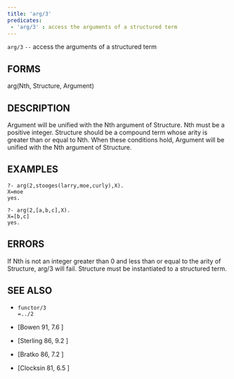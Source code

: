 ```yaml
---
title: 'arg/3'
predicates:
 - 'arg/3' : access the arguments of a structured term
---
```

`arg/3` `--` access the arguments of a structured term


## FORMS

arg(Nth, Structure, Argument)


## DESCRIPTION

Argument will be unified with the Nth argument of Structure. Nth must be a positive integer. Structure should be a compound term whose arity is greater than or equal to Nth. When these conditions hold, Argument will be unified with the Nth argument of Structure.


## EXAMPLES

```
?- arg(2,stooges(larry,moe,curly),X).
X=moe
yes.
```

```
?- arg(2,[a,b,c],X).
X=[b,c]
yes.
```


## ERRORS

If Nth is not an integer greater than 0 and less than or equal to the arity of Structure, arg/3 will fail. Structure must be instantiated to a structured term.


## SEE ALSO

- `functor/3`  
`=../2`

- [Bowen 91, 7.6 ]
- [Sterling 86, 9.2 ]
- [Bratko 86, 7.2 ]
- [Clocksin 81, 6.5 ]


